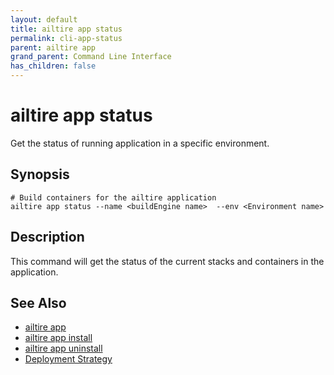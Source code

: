 ```yaml
---
layout: default 
title: ailtire app status 
permalink: cli-app-status 
parent: ailtire app 
grand_parent: Command Line Interface
has_children: false
---
```


# ailtire app status

Get the status of running application in a specific environment.

## Synopsis

```shell
# Build containers for the ailtire application
ailtire app status --name <buildEngine name>  --env <Environment name>
```

## Description

This command will get the status of the current stacks and containers in the application.

## See Also

* [ailtire app](cli-app)
* [ailtire app install](cli-app-install)
* [ailtire app uninstall](cli-app-uninstall)
* [Deployment Strategy](deployment)
